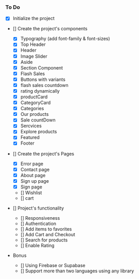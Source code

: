 ### To Do

- [x] Initialize the project

- [] Create the project's components

  - [x] Typography (add font-family & font-sizes)
  - [x] Top Header
  - [x] Header
  - [x] Image Slider
  - [x] Aside
  - [x] Section Component
  - [x] Flash Sales
  - [x] Buttons with variants
  - [x] flash sales countdown
  - [x] rating dynamically
  - [x] productCard
  - [x] CategoryCard
  - [x] Categories
  - [x] Our products
  - [x] Sale countDown
  - [x] Sercvices
  - [x] Explore products
  - [x] Featured
  - [x] Footer

- [] Create the project's Pages
  - [x] Error page
  - [x] Contact page
  - [x] About page
  - [x] Sign up page
  - [x] Sign page
  - [] Wishlist
  - [] cart
- [] Project's functionality
  - [] Responsiveness
  - [] Authentication
  - [] Add items to favorites
  - [] Add Cart and Checkout
  - [] Search for products
  - [] Enable Rating
- Bonus
  - [] Using Firebase or Supabase
  - [] Support more than two languages using any library
